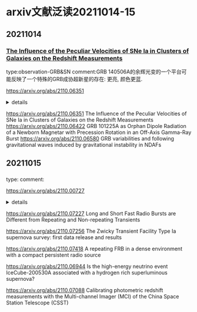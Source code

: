 # arxiv文献泛读20211014-15

## 20211014

### [The Influence of the Peculiar Velocities of SNe Ia in Clusters of Galaxies on the Redshift Measurements](./2110.06351.pdf)

> 

type:observation-GRB&SN
comment:GRB 140506A的余辉光变的一个平台可能反映了一个特殊的GRB成协超新星的存在: 更亮, 颜色更蓝.

https://arxiv.org/abs/2110.06351

<details>
<summary>details</summary>

authors: 

</details>

https://arxiv.org/abs/2110.06351 The Influence of the Peculiar Velocities of SNe Ia in Clusters of Galaxies on the Redshift Measurements
https://arxiv.org/abs/2110.06422 GRB 101225A as Orphan Dipole Radiation of a Newborn Magnetar with Precession Rotation in an Off-Axis Gamma-Ray Burst
https://arxiv.org/abs/2110.06580 GRB variabilities and following gravitational waves induced by gravitational instability in NDAFs


## 20211015

### [](./2109.00727.pdf)

> 

type:
comment:

https://arxiv.org/abs/2110.00727

<details>
<summary>details</summary>

authors:

</details>

https://arxiv.org/abs/2110.07227 Long and Short Fast Radio Bursts are Different from Repeating and Non-repeating Transients

https://arxiv.org/abs/2110.07256 The Zwicky Transient Facility Type Ia supernova survey: first data release and results

https://arxiv.org/abs/2110.07418 A repeating FRB in a dense environment with a compact persistent radio source

https://arxiv.org/abs/2110.06944 Is the high-energy neutrino event IceCube-200530A associated with a hydrogen rich superluminous supernova?

https://arxiv.org/abs/2110.07088 Calibrating photometric redshift measurements with the Multi-channel Imager (MCI) of the China Space Station Telescope (CSST)